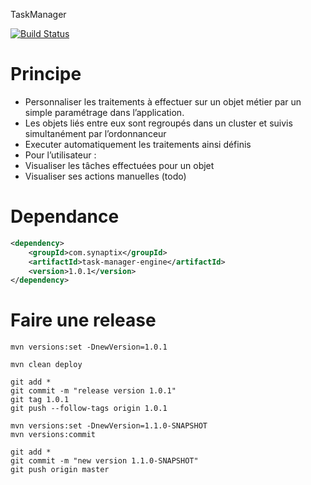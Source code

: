TaskManager

[![Build Status](https://jenkins.synaptix-labs.com/buildStatus/icon?job=Synaptix/task-manager)](https://jenkins.synaptix-labs.com/job/Synaptix/job/task-manager/)

# Principe

- Personnaliser les traitements à effectuer sur un objet métier par un simple paramétrage dans l’application.
- Les objets liés entre eux sont regroupés dans un cluster et suivis simultanément par l’ordonnanceur
- Executer automatiquement les traitements ainsi définis
- Pour l’utilisateur :
 - Visualiser les tâches effectuées pour un objet
 - Visualiser ses actions manuelles (todo)

# Dependance

```xml
<dependency>
    <groupId>com.synaptix</groupId>
    <artifactId>task-manager-engine</artifactId>
    <version>1.0.1</version>
</dependency>
```

# Faire une release

```shell
mvn versions:set -DnewVersion=1.0.1

mvn clean deploy

git add *
git commit -m "release version 1.0.1"
git tag 1.0.1
git push --follow-tags origin 1.0.1

mvn versions:set -DnewVersion=1.1.0-SNAPSHOT
mvn versions:commit

git add *
git commit -m "new version 1.1.0-SNAPSHOT"
git push origin master

```
